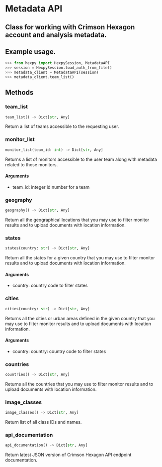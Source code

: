 Metadata API
============

## Class for working with Crimson Hexagon account and analysis metadata.

## Example usage.

```python
>>> from hexpy import HexpySession, MetadataAPI
>>> session = HexpySession.load_auth_from_file()
>>> metadata_client = MetadataAPI(session)
>>> metadata_client.team_list()
```

## Methods

### team_list
```python
team_list() -> Dict[str, Any]
```
Return a list of teams accessible to the requesting user.

### monitor_list
```python
monitor_list(team_id: int) -> Dict[str, Any]
```
Returns a list of monitors accessible to the user team along with metadata related to those monitors.

#### Arguments
* team_id: integer id number for a team

### geography
```python
geography() -> Dict[str, Any]
```
Return all the geographical locations that you may use to filter monitor results and to upload documents with location information.

### states
```python
states(country: str) -> Dict[str, Any]
```
Return all the states for a given country that you may use to filter monitor results and to upload documents with location information.

#### Arguments
* country: country code to filter states

### cities
```python
cities(country: str) -> Dict[str, Any]
```
Returns all the cities or urban areas defined in the given country that you may use to filter monitor results and to upload documents with location information. 

#### Arguments
* country: country: country code  to filter states

### countries
```python
countries() -> Dict[str, Any]
```
Returns all the countries that you may use to filter monitor results and to upload documents with location information.

### image_classes
```python
image_classes() -> Dict[str, Any]
```
Return list of all class IDs and names.

### api_documentation
```python
api_documentation() -> Dict[str, Any]
```
Return latest JSON version of Crimson Hexagon API endpoint documentation.